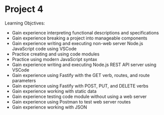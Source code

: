 # Project 4

Learning Objctives:
  - Gain experience interpreting functional descriptions and specifications
  - Gain experience breaking a project into manageable components
  - Gain experience writing and executing non-web server Node.js JavaScript code using VSCode
  - Practice creating and using code modules
  - Practice using modern JavaScript syntax
  - Gain experience writing and executing Node.js REST API server using VSCode
  - Gain experience using Fastify with the GET verb, routes, and route parameters
  - Gain experience using Fastify with POST, PUT, and DELETE verbs
  - Gain experience working with static data
  - Gain experience testing code module without using a web server
  - Gain experience using Postman to test web server routes
  - Gain experience working with JSON
